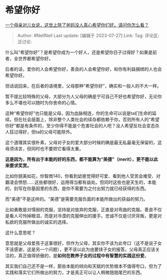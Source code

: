 # 希望你好

[一个母亲对儿女说，这世上除了爸妈没人真心希望你们好。请问你怎么看？](https://www.zhihu.com/question/596762749/answer/3137097217)

> Author: #NellNell
> Last update: [编辑于 2023-07-27]
> Link:
> Tag:
> 评论区:
> 泛讨论:

什么叫“希望你好”？是希望你成为一个好人，还是希望你日子过得好？如果是前者，全世界都希望你好。

后者的话，爱你的人会希望你好，善良的人会希望你好，和你有利益捆绑的人也会希望你好。

但话说回来，在后者的语境里，父母那种“希望你好”，确实和一般人的不大一样。

暂不提比较特殊的父母，大部分为人父母的确是宁可自己不好也希望你好，无论你多么不堪也可以随时为你舍命的心情。

这种“希望你好”也只能是父母，因为血脉相连，你的生命可以说是ta们生命的延续。但在社会层面上，除非整个人类社会的续存都依赖于你，否则所有人的“希望你好”都是有条件的，至少你得不能是个危害社会的人吧？没人希望反社会变态杀人狂过得好，但ta的父母可能除外。

这个道理其实很朴素，父母对子女的爱大部分时候的确是最无私最毫无保留的，这毋须讳言，但同时也不要把它看得太重。

**这是因为，所有出于本能的好的东西，都不能算为“美德”（merit），更不能以此来要求奖赏。**

比如你貌美如花，你智商140，你看到幼崽觉得好可爱、看到他人受苦会难受、对霸凌会愤怒……这些都很好，运用得当都有益处。但同时这些也是天生的，本能的，刻写在你基因里的东西，是你不需要为之付出努力就已经获得的东西。

而“美德”不是这样的。“美德”是需要克服负面的本能所做出的获益的努力。

比如勇敢是对懦弱的克服，坚持是对放弃的克服，正直是对弯曲的克服。善良不仅是看人可怜掉眼泪，而是对冷漠的克服伸出的援手。忠诚不仅是讨厌背叛，更是对私欲的克服所做出的诚实的选择。

这什么意思呢？

意思就是父母爱孩子这事很好，但作为父母，其实你不该为此夸口（这不是说子女不该感谢，这是另一个问题），更不该以此为由要挟子女的报答。父母真正应该关注的，真正值得骄傲的，是**如何在教养子女的过程中有智慧的实践这份爱**。

其实我们自己还不是一样，那些本能的倾向和天赋的优势根本不值得夸口，但为了实践和落实它们所做出的努力，才是真正可以让人稍微翘翘尾巴的东西。
